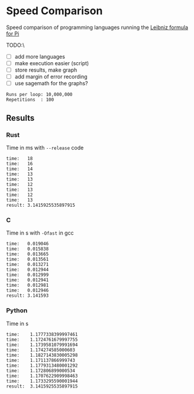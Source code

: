 # Speed Comparison

Speed comparison of programming languages running the [Leibniz formula for
Pi](https://en.wikipedia.org/wiki/Leibniz_formula_for_%CF%80)

TODO:\\
- [ ] add more languages
- [ ] make execution easier (script)
- [ ] store results, make graph
- [ ] add margin of error recording
- [ ] use sagemath for the graphs?

```
Runs per loop: 10,000,000
Repetitions  : 100
```

## Results

### Rust

Time in ms with `--release` code
```
time:   18
time:   16
time:   14
time:   13
time:   13
time:   12
time:   13
time:   12
time:   13
result: 3.1415925535897915
```

### C

Time in s with `-Ofast` in gcc
```
time:   0.019046
time:   0.015838
time:   0.013665
time:   0.013561
time:   0.013271
time:   0.012944
time:   0.012999
time:   0.012941
time:   0.012981
time:   0.012946
result: 3.141593
```

### Python

Time in s
```
time:    1.1777338399997461
time:    1.1724761679997755
time:    1.1739581079991694
time:    1.174274585000603
time:    1.1827143830005298
time:    1.171137866999743
time:    1.1779313480001292
time:    1.172806899000534
time:    1.1707622909998463
time:    1.1733295590001944
result:  3.1415925535897915
```
